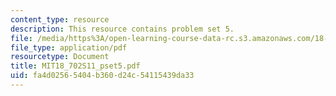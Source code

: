 ```yaml
---
content_type: resource
description: This resource contains problem set 5.
file: /media/https%3A/open-learning-course-data-rc.s3.amazonaws.com/18-702-algebra-ii-spring-2011/fa4d02565404b360d24c54115439da33_MIT18_702S11_pset5.pdf
file_type: application/pdf
resourcetype: Document
title: MIT18_702S11_pset5.pdf
uid: fa4d0256-5404-b360-d24c-54115439da33
---
```

